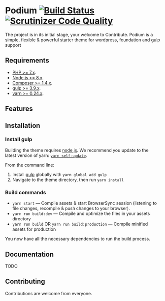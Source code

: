 Podium [![Build Status](https://travis-ci.org/AmitT/podium.svg?branch=master)](https://travis-ci.org/AmitT/podium)[![Scrutinizer Code Quality](https://scrutinizer-ci.com/g/AmitT/podium/badges/quality-score.png?b=master)](https://scrutinizer-ci.com/g/AmitT/podium/?branch=master)
===
The project is in its initial stage, your welcome to Contribute.
Podium is a simple, flexible & powerful starter theme for wordpress, foundation and gulp support

Requirements
---
- [PHP >= 7.x](http://php.net).
- [Node.js >= 8.x](https://nodejs.org).
- [Composer >= 1.4.x](https://getcomposer.org).
- [gulp >= 3.9.x](http://gulpjs.com).
- [yarn >= 0.24.x](https://yarnpkg.com).

Features
---

Installation
---


### Install gulp

Building the theme requires [node.js](http://nodejs.org/download/). We recommend you update to the latest version of yarn: [`yarn self-update`](https://yarnpkg.com/lang/en/docs/cli/self-update/).

From the command line:

1. Install [gulp](http://gulpjs.com) globally with `yarn global add gulp`
2. Navigate to the theme directory, then run `yarn install`

### Build commands

* `yarn start` — Compile assets & start BrowserSync session (listening to file changes, recompile & push changes to your browser).
* `yarn run build:dev` — Compile and optimize the files in your assets directory
* `yarn run build` OR `yarn run build:production` — Compile minified assets for production

You now have all the necessary dependencies to run the build process.


## Documentation
TODO

## Contributing

Contributions are welcome from everyone.
